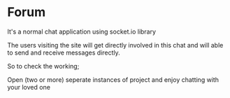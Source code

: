# Forum

It's a normal chat application using socket.io library 

The users visiting the site will get directly involved in this chat and will able to send and receive messages directly.

So to check the working;

Open (two or more) seperate instances of project and enjoy chatting with your loved one
